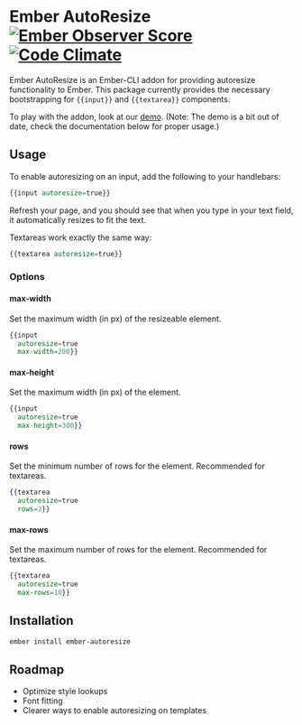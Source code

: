 # Ember AutoResize [![Ember Observer Score](http://emberobserver.com/badges/ember-autoresize.svg)](http://emberobserver.com/addons/ember-autoresize) [![Code Climate](https://codeclimate.com/github/paddle8/ember-autoresize/badges/gpa.svg)](https://codeclimate.com/github/paddle8/ember-autoresize)

Ember AutoResize is an Ember-CLI addon for providing autoresize functionality to Ember. This package currently provides the necessary bootstrapping for `{{input}}` and `{{textarea}}` components.

To play with the addon, look at our [demo](http://paddle8.github.io/ember-autoresize). (Note: The demo is a bit out of date, check the documentation below for proper usage.)

## Usage

To enable autoresizing on an input, add the following to your handlebars:

```handlebars
{{input autoresize=true}}
```

Refresh your page, and you should see that when you type in your text field, it automatically resizes to fit the text.

Textareas work exactly the same way:

```handlebars
{{textarea autoresize=true}}
```

### Options

#### max-width

Set the maximum width (in px) of the resizeable element.

```handlebars
{{input 
  autoresize=true 
  max-width=200}}
```

#### max-height

Set the maximum width (in px) of the element.

```handlebars
{{input 
  autoresize=true 
  max-height=300}}
```

#### rows

Set the minimum number of rows for the element.  Recommended for textareas.

```handlebars
{{textarea 
  autoresize=true 
  rows=2}}
```

#### max-rows

Set the maximum number of rows for the element.  Recommended for textareas.

```handlebars
{{textarea 
  autoresize=true 
  max-rows=10}}
```

## Installation

```bash
ember install ember-autoresize
```

## Roadmap
- Optimize style lookups
- Font fitting
- Clearer ways to enable autoresizing on templates
